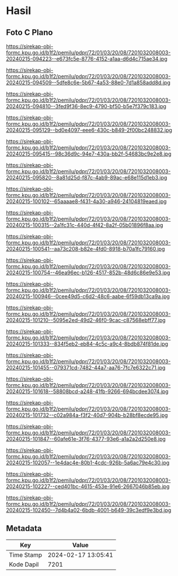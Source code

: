 # Hasil

## Foto C Plano

https://sirekap-obj-formc.kpu.go.id/b1f2/pemilu/pdpr/72/01/03/20/08/7201032008003-20240215-094223--e673fc5e-8776-4152-a1aa-d6d4c715ae34.jpg

https://sirekap-obj-formc.kpu.go.id/b1f2/pemilu/pdpr/72/01/03/20/08/7201032008003-20240215-094509--5dfe8c6e-5b67-4a53-88e0-7d1a858add8d.jpg

https://sirekap-obj-formc.kpu.go.id/b1f2/pemilu/pdpr/72/01/03/20/08/7201032008003-20240215-094810--3fed9f36-8ec9-4790-bf50-b5e7f379c183.jpg

https://sirekap-obj-formc.kpu.go.id/b1f2/pemilu/pdpr/72/01/03/20/08/7201032008003-20240215-095129--bd0e4097-eee6-430c-b849-2f00bc248832.jpg

https://sirekap-obj-formc.kpu.go.id/b1f2/pemilu/pdpr/72/01/03/20/08/7201032008003-20240215-095415--98c36d9c-94e7-430a-bb2f-54683bc9e2e8.jpg

https://sirekap-obj-formc.kpu.go.id/b1f2/pemilu/pdpr/72/01/03/20/08/7201032008003-20240215-095820--8a81d25d-f87c-4ab9-89ac-e68e115d1eb3.jpg

https://sirekap-obj-formc.kpu.go.id/b1f2/pemilu/pdpr/72/01/03/20/08/7201032008003-20240215-100102--65aaaae8-f431-4a30-a946-24104819eaed.jpg

https://sirekap-obj-formc.kpu.go.id/b1f2/pemilu/pdpr/72/01/03/20/08/7201032008003-20240215-100315--2a1fc31c-440d-4f42-8a2f-05b01896f8aa.jpg

https://sirekap-obj-formc.kpu.go.id/b1f2/pemilu/pdpr/72/01/03/20/08/7201032008003-20240215-100541--aa73c208-b82e-4fd0-8918-b70a1fc79160.jpg

https://sirekap-obj-formc.kpu.go.id/b1f2/pemilu/pdpr/72/01/03/20/08/7201032008003-20240215-100754--46ea96ec-b126-4517-852b-48d6c86e9e53.jpg

https://sirekap-obj-formc.kpu.go.id/b1f2/pemilu/pdpr/72/01/03/20/08/7201032008003-20240215-100946--0cee49d5-c6d2-48c6-aabe-6f59db13ca9a.jpg

https://sirekap-obj-formc.kpu.go.id/b1f2/pemilu/pdpr/72/01/03/20/08/7201032008003-20240215-101210--5095e2ed-49d2-46f0-9cac-c87568ebff77.jpg

https://sirekap-obj-formc.kpu.go.id/b1f2/pemilu/pdpr/72/01/03/20/08/7201032008003-20240215-101333--834f5eb2-eb84-4c5c-a9c4-8bdb874f81de.jpg

https://sirekap-obj-formc.kpu.go.id/b1f2/pemilu/pdpr/72/01/03/20/08/7201032008003-20240215-101455--079371cd-7482-44a7-aa76-7fc7e6322c71.jpg

https://sirekap-obj-formc.kpu.go.id/b1f2/pemilu/pdpr/72/01/03/20/08/7201032008003-20240215-101618--58808bcd-a248-41fb-9266-694bcdee3074.jpg

https://sirekap-obj-formc.kpu.go.id/b1f2/pemilu/pdpr/72/01/03/20/08/7201032008003-20240215-101732--c02a984a-f3f2-40d7-904b-b28bf8ecde95.jpg

https://sirekap-obj-formc.kpu.go.id/b1f2/pemilu/pdpr/72/01/03/20/08/7201032008003-20240215-101847--60afe61e-3f76-4377-93e6-a1a2a2d250e8.jpg

https://sirekap-obj-formc.kpu.go.id/b1f2/pemilu/pdpr/72/01/03/20/08/7201032008003-20240215-102057--1e4dac4e-80b1-4cdc-926b-5a6ac79e4c30.jpg

https://sirekap-obj-formc.kpu.go.id/b1f2/pemilu/pdpr/72/01/03/20/08/7201032008003-20240215-102227--ced401bc-4615-453e-91e6-2667046b85eb.jpg

https://sirekap-obj-formc.kpu.go.id/b1f2/pemilu/pdpr/72/01/03/20/08/7201032008003-20240215-102450--7d4b4a02-6bdb-4001-b649-39c3edf9e3bd.jpg


## Metadata

| Key        | Value               |
| ---------- | ------------------- |
| Time Stamp | 2024-02-17 13:05:41 |
| Kode Dapil | 7201                |



